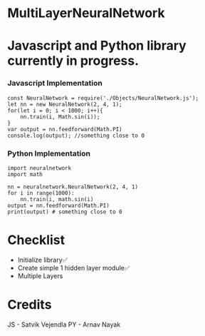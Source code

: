 # MultiLayerNeuralNetwork

# Javascript and Python library currently in progress.


### Javascript Implementation



```
const NeuralNetwork = require('./Objects/NeuralNetwork.js');
let nn = new NeuralNetwork(2, 4, 1);
for(let i = 0; i < 1000; i++){
    nn.train(i, Math.sin(i));
}
var output = nn.feedforward(Math.PI)
console.log(output); //something close to 0
```


### Python Implementation


```
import neuralnetwork
import math

nn = neuralnetwork.NeuralNetwork(2, 4, 1)
for i in range(1000):
    nn.train(i, math.sin(i)
output = nn.feedforward(Math.PI)
print(output) # something close to 0
```


# Checklist

- Initialize library✅
- Create simple 1 hidden layer module✅
- Multiple Layers

# Credits

JS - Satvik Vejendla
PY - Arnav Nayak
